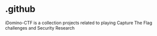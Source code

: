 # .github
iDomino-CTF is a collection projects related to playing Capture The Flag challenges and Security Research
